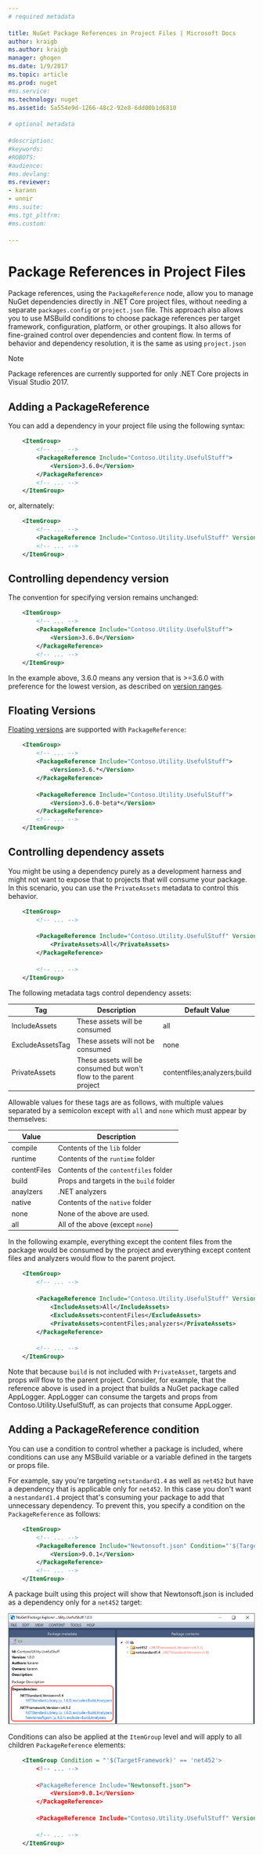 ```yaml
---
# required metadata

title: NuGet Package References in Project Files | Microsoft Docs
author: kraigb
ms.author: kraigb
manager: ghogen
ms.date: 1/9/2017
ms.topic: article
ms.prod: nuget
#ms.service:
ms.technology: nuget
ms.assetid: 5a554e9d-1266-48c2-92e8-6dd00b1d6810

# optional metadata

#description:
#keywords:
#ROBOTS:
#audience:
#ms.devlang:
ms.reviewer:
- karann
- unnir
#ms.suite:
#ms.tgt_pltfrm:
#ms.custom:

---
```

# Package References in Project Files

Package references, using the `PackageReference` node, allow you to manage NuGet dependencies directly in .NET Core project files, without needing a separate `packages.config` or `project.json` file. This approach also allows you to use MSBuild conditions to choose package references per target framework, configuration, platform, or other groupings. It also allows for fine-grained control over dependencies and content flow. In terms of behavior and dependency resolution, it is the same as using `project.json`

> [!Note]
> Package references are currently supported for only .NET Core projects in Visual Studio 2017.

## Adding a PackageReference

You can add a dependency in your project file using the following syntax:

```xml
    <ItemGroup>
        <!-- ... -->
        <PackageReference Include="Contoso.Utility.UsefulStuff">
            <Version>3.6.0</Version>
        </PackageReference>
        <!-- ... -->
    </ItemGroup>
```

or, alternately:

```xml
    <ItemGroup>
        <!-- ... -->
        <PackageReference Include="Contoso.Utility.UsefulStuff" Version="3.6.0" />
        <!-- ... -->
    </ItemGroup>
```

## Controlling dependency version

The convention for specifying version remains unchanged:

```xml
    <ItemGroup>
        <!-- ... -->
        <PackageReference Include="Contoso.Utility.UsefulStuff">
            <Version>3.6.0</Version>
        </PackageReference>
        <!-- ... -->
    </ItemGroup>
```

In the example above, 3.6.0 means any version that is >=3.6.0 with preference for the lowest version, as described on [version ranges](../create-packages/dependency-versions.md#version-ranges).

## Floating Versions

[Floating versions](../consume-packages/dependency-resolution.md#floating-versions) are supported with `PackageReference`:

```xml
    <ItemGroup>
        <!-- ... -->
        <PackageReference Include="Contoso.Utility.UsefulStuff">
            <Version>3.6.*</Version>
        </PackageReference>

        <PackageReference Include="Contoso.Utility.UsefulStuff">
            <Version>3.6.0-beta*</Version>
        </PackageReference>
        <!-- ... -->
    </ItemGroup>
```

## Controlling dependency assets

You might be using a dependency purely as a development harness and might not want to expose that to projects that will consume your package. In this scenario, you can use the `PrivateAssets` metadata to control this behavior.

```xml
    <ItemGroup>
        <!-- ... -->

        <PackageReference Include="Contoso.Utility.UsefulStuff" Version="3.6.0">
            <PrivateAssets>All</PrivateAssets>
        </PackageReference>

        <!-- ... -->
    </ItemGroup>
```

The following metadata tags control dependency assets:

Tag | Description | Default Value
--- | --- | ---
IncludeAssets | These assets will be consumed | all
ExcludeAssetsTag | These assets will not be consumed | none
PrivateAssets | These assets will be consumed but won't flow to the parent project | contentfiles;analyzers;build


Allowable values for these tags are as follows, with multiple values separated by a semicolon except with `all` and `none` which must appear by themselves:

Value | Description
--- | ---
compile | Contents of the `lib` folder
runtime | Contents of the `runtime` folder
contentFiles | Contents of the `contentfiles` folder
build | Props and targets in the `build` folder
anaylzers | .NET analyzers
native | Contents of the `native` folder
none | None of the above are used.
all | All of the above (except `none`)

In the following example, everything except the content files from the package would be consumed by the project and everything except content files and analyzers would flow to the parent project.

```xml
    <ItemGroup>
        <!-- ... -->

        <PackageReference Include="Contoso.Utility.UsefulStuff" Version="3.6.0">
            <IncludeAssets>All</IncludeAssets>
            <ExcludeAssets>contentFiles</ExcludeAssets>
            <PrivateAssets>contentFiles;analyzers</PrivateAssets>
        </PackageReference>

        <!-- ... -->
    </ItemGroup>
```

Note that because `build` is not included with `PrivateAsset`, targets and props *will* flow to the parent project. Consider, for example, that the reference above is used in a project that builds a NuGet package called AppLogger. AppLogger can consume the targets and props from Contoso.Utility.UsefulStuff, as can projects that consume AppLogger.

## Adding a PackageReference condition

You can use a condition to control whether a package is included, where conditions can use any MSBuild variable or a variable defined in the targets or props file.

For example, say you're targeting `netstandard1.4` as well as `net452` but have a dependency that is applicable only for `net452`. In this case you don't want a `nestandard1.4` project that's consuming your package to add that unnecessary dependency. To prevent this, you specify a condition on the `PackageReference` as follows:

```xml
    <ItemGroup>
        <!-- ... -->
        <PackageReference Include="Newtonsoft.json" Condition="'$(TargetFramework)' == 'net452'">
            <Version>9.0.1</Version>
        </PackageReference>
        <!-- ... -->
    </ItemGroup>
```

A package built using this project will show that Newtonsoft.json is included as a dependency only for a `net452` target:

![The result of applying a Condition on PackageReference](media/PackageReference-Condition.png)

Conditions can also be applied at the `ItemGroup` level and will apply to all children `PackageReference` elements:

```xml
    <ItemGroup Condition = "'$(TargetFramework)' == 'net452'>
        <!-- ... -->

        <PackageReference Include="Newtonsoft.json">
            <Version>9.0.1</Version>
        </PackageReference>

        <PackageReference Include="Contoso.Utility.UsefulStuff" Version="3.6.0">

        <!-- ... -->
    </ItemGroup>
```
